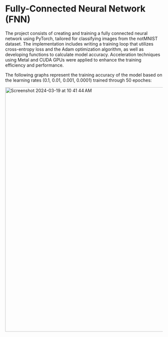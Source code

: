 # Fully-Connected Neural Network (FNN)

The project consists of creating and training a fully connected neural network using PyTorch, tailored for classifying images from the notMNIST dataset. The implementation includes writing a training loop that utilizes cross-entropy loss and the Adam optimization algorithm, as well as developing functions to calculate model accuracy. Acceleration techniques using Metal and CUDA GPUs were applied to enhance the training efficiency and performance. 

The following graphs represent the training accuracy of the model based on the learning rates (0.1, 0.01, 0.001, 0.0001) trained through 50 epoches:

<img width="781" alt="Screenshot 2024-03-19 at 10 41 44 AM" src="https://github.com/aritrachoudhury/Fully-Connected-Neural-Network-FNN-/assets/97995705/a50d0551-d054-4a84-a555-d4d920a06fdd">
